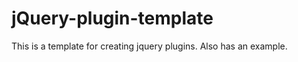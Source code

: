 jQuery-plugin-template
======================

This is a template for creating jquery plugins. Also has an example.
